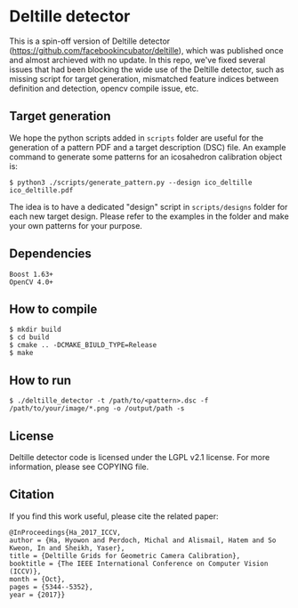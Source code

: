 # Deltille detector
This is a spin-off version of Deltille detector (https://github.com/facebookincubator/deltille), which was published once and almost archieved with no update. In this repo, we've fixed several issues that had been blocking the wide use of the Deltille detector, such as missing script for target generation, mismatched feature indices between definition and detection, opencv compile issue, etc. 

## Target generation
We hope the python scripts added in `scripts` folder are useful for the generation of a pattern PDF and a target description (DSC) file. An example command to generate some patterns for an icosahedron calibration object is:
```
$ python3 ./scripts/generate_pattern.py --design ico_deltille ico_deltille.pdf
```
The idea is to have a dedicated "design" script in `scripts/designs` folder for each new target design.
Please refer to the examples in the folder and make your own patterns for your purpose.

## Dependencies
```
Boost 1.63+
OpenCV 4.0+ 
```

## How to compile
```
$ mkdir build
$ cd build
$ cmake .. -DCMAKE_BIULD_TYPE=Release
$ make
```

## How to run
```
$ ./deltille_detector -t /path/to/<pattern>.dsc -f /path/to/your/image/*.png -o /output/path -s
```

## License
Deltille detector code is licensed under the LGPL v2.1 license. For more
information, please see COPYING file.

## Citation
If you find this work useful, please cite the related paper:
```
@InProceedings{Ha_2017_ICCV,
author = {Ha, Hyowon and Perdoch, Michal and Alismail, Hatem and So Kweon, In and Sheikh, Yaser},
title = {Deltille Grids for Geometric Camera Calibration},
booktitle = {The IEEE International Conference on Computer Vision (ICCV)},
month = {Oct},
pages = {5344--5352},
year = {2017}}
```
